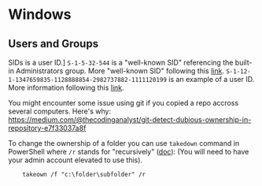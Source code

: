 Windows
=======

## Users and Groups

SIDs is a user ID.]
`S-1-5-32-544` is a "well-known SID" referencing the built-in Administrators group. More "well-known SID" following this [link](https://learn.microsoft.com/en-us/windows/win32/secauthz/well-known-sids).
`S-1-12-1-1347659835-1128888854-2982737882-1111120199` is an example of a user ID. More information following this [link](https://woshub.com/convert-sid-to-username-and-vice-versa/).

You might encounter some issue using git if you copied a repo accross several computers. Here's why:
https://medium.com/@thecodinganalyst/git-detect-dubious-ownership-in-repository-e7f33037a8f

To change the ownership of a folder you can use `takedown` command in PowerShell where `/r` stands for "recursively" ([doc](https://learn.microsoft.com/en-us/previous-versions/windows/it-pro/windows-server-2008-R2-and-2008/cc753024(v=ws.10)?redirectedfrom=MSDN)):
(You will need to have your admin account elevated to use this).

```
    takeown /f "c:\folder\subfolder" /r
```